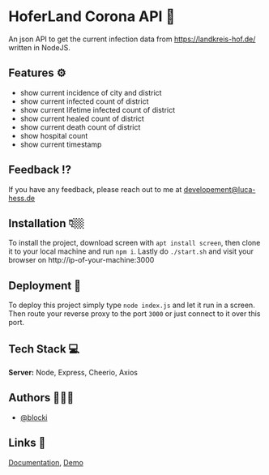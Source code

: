 
# HoferLand Corona API 🦠

An json API to get the current infection data from https://landkreis-hof.de/ written in NodeJS.


## Features ⚙️

- show current incidence of city and district
- show current infected count of district
- show current lifetime infected count of district
- show current healed count of district
- show current death count of district
- show hospital count
- show current timestamp


## Feedback ⁉️

If you have any feedback, please reach out to me at developement@luca-hess.de


## Installation 👇🏼

To install the project, download screen with `apt install screen`, then clone it to your local machine and run `npm i`.
Lastly do `./start.sh` and visit your browser on http://ip-of-your-machine:3000
  
## Deployment 🏹

To deploy this project simply type `node index.js` and let it run in a screen. Then route your reverse proxy to the port `3000` or just connect to it over this port.


## Tech Stack 💻

**Server:** Node, Express, Cheerio, Axios


## Authors 🙇🏽‍♂️

- [@blocki](https://luca-hess.de/)


## Links 🔗

[Documentation](https://wiki.hoferlandstrikesback.de/website/corona-api), 
[Demo](https://api.hoferlandstrikesback.de/v1/hofland/corona)
